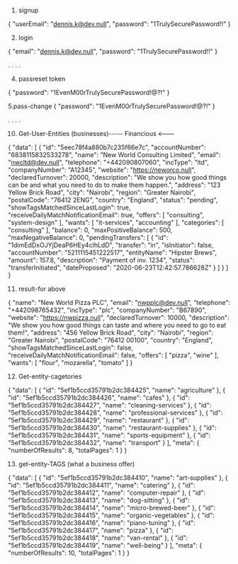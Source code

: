 1. signup

{
  "userEmail": "dennis.k@dev.null",
  "password": "1TrulySecurePassword!!"
}

2. login

{
  "email": "dennis.k@dev.null",
  "password": "1TrulySecurePassword!!"
}

.
.
.
.

4. passreset token

{
  "password": "1EvenM00rTrulySecurePassword!@?!"
}

5.pass-change
{
  "password": "1EvenM00rTrulySecurePassword!@?!"
}

.
.
.
.

10. Get-User-Entities (businesses)----- Financious <---

{
  "data": [
    {
      "id": "5eec78f4a880b7c235f66e7c",
      "accountNumber": "6838115832533278",
      "name": "New World Consulting Limited",
      "email": "nwcltd@dev.null",
      "telephone": "+442090807060",
      "incType": "ltd",
      "companyNumber": "A12345",
      "website": "https://neworco.null",
      "declaredTurnover": 20000,
      "description": "We show you how good things can be and what you need to do to make them happen.",
      "address": "123 Yellow Brick Road",
      "city": "Nairobi",
      "region": "Greater Nairobi",
      "postalCode": "76412 2ENG",
      "country": "England",
      "status": "pending",
      "showTagsMatchedSinceLastLogin": true,
      "receiveDailyMatchNotificationEmail": true,
      "offers": [
        "consulting",
        "system-design"
      ],
      "wants": [
        "it-services",
        "accounting"
      ],
      "categories": [
        "consulting"
      ],
      "balance": 0,
      "maxPositiveBalance": 500,
      "maxNegativeBalance": 0,
      "pendingTransfers": [
        {
          "id": "1dimEdDxOJYjDeaP6HEy4cIhLdD",
          "transfer": "in",
          "isInitiator": false,
          "accountNumber": "5211115451222517",
          "entityName": "Hipster Brews",
          "amount": 157.8,
          "description": "Payment of inv. 1234",
          "status": "transferInitiated",
          "dateProposed": "2020-06-23T12:42:57.786628Z"
        }
      ]
    }
  ]
}

11. result-for above

{
  "name": "New World Pizza PLC",
  "email": "nwpplc@dev.null",
  "telephone": "+442098765432",
  "incType": "plc",
  "companyNumber": "B67890",
  "website": "https://nwpizza.null",
  "declaredTurnover": 10000,
  "description": "We show you how good things can taste and where you need to go to eat them!",
  "address": "456 Yellow Brick Road",
  "city": "Nairobi",
  "region": "Greater Nairobi",
  "postalCode": "76412 00100",
  "country": "England",
  "showTagsMatchedSinceLastLogin": false,
  "receiveDailyMatchNotificationEmail": false,
  "offers": [
    "pizza",
    "wine"
  ],
  "wants": [
    "flour",
    "mozarella",
    "tomato"
  ]
}

12. Get-entity-cagetories

{
  "data": [
    {
      "id": "5ef1b5ccd35791b2dc384425",
      "name": "agriculture"
    },
    {
      "id": "5ef1b5ccd35791b2dc384426",
      "name": "cafes"
    },
    {
      "id": "5ef1b5ccd35791b2dc384427",
      "name": "cleaning-services"
    },
    {
      "id": "5ef1b5ccd35791b2dc384428",
      "name": "professional-services"
    },
    {
      "id": "5ef1b5ccd35791b2dc384429",
      "name": "restaurant"
    },
    {
      "id": "5ef1b5ccd35791b2dc384430",
      "name": "restaurant-supplies"
    },
    {
      "id": "5ef1b5ccd35791b2dc384431",
      "name": "sports-equipment"
    },
    {
      "id": "5ef1b5ccd35791b2dc384432",
      "name": "transport"
    }
  ],
  "meta": {
    "numberOfResults": 8,
    "totalPages": 1
  }
}

13. get-entity-TAGS (what a business offer)

{
  "data": [
    {
      "id": "5ef1b5ccd35791b2dc384410",
      "name": "art-supplies"
    },
    {
      "id": "5ef1b5ccd35791b2dc384411",
      "name": "catering"
    },
    {
      "id": "5ef1b5ccd35791b2dc384412",
      "name": "computer-repair"
    },
    {
      "id": "5ef1b5ccd35791b2dc384413",
      "name": "dog-sitting"
    },
    {
      "id": "5ef1b5ccd35791b2dc384414",
      "name": "micro-brewed-beer"
    },
    {
      "id": "5ef1b5ccd35791b2dc384415",
      "name": "organic-vegetables"
    },
    {
      "id": "5ef1b5ccd35791b2dc384416",
      "name": "piano-tuning"
    },
    {
      "id": "5ef1b5ccd35791b2dc384417",
      "name": "pizza"
    },
    {
      "id": "5ef1b5ccd35791b2dc384418",
      "name": "van-rental"
    },
    {
      "id": "5ef1b5ccd35791b2dc384419",
      "name": "well-being"
    }
  ],
  "meta": {
    "numberOfResults": 10,
    "totalPages": 1
  }
}
